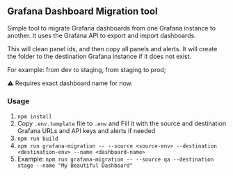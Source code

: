 ## Grafana Dashboard Migration tool
Simple tool to migrate Grafana dashboards from one Grafana instance to another. It uses the Grafana API to export and import dashboards.

This will clean panel ids, and then copy all panels and alerts. It will create the folder to the destination Grafana instance if it does not exist.

For example: from dev to staging, from staging to prod;

⚠ Requires exact dashboard name for now.

### Usage
1. ```npm install```
2. Copy ```.env.template``` file to ```.env``` and Fill it with the source and destination Grafana URLs and API keys and alerts if needed
3. ```npm run build```
4. ```npm run grafana-migration -- --source <source-env> --destination <destination-env> --name <dashboard-name>```
5. Example: ```npm run grafana-migration -- --source qa --destination stage --name "My Beautiful Dashboard" ```
